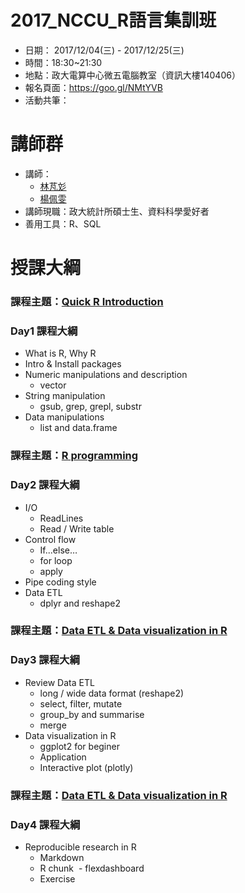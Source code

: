 # 2017_NCCU_R語言集訓班

- 日期： 2017/12/04(三) - 2017/12/25(三)
- 時間：18:30~21:30
- 地點：政大電算中心微五電腦教室（資訊大樓140406）
- 報名頁面：https://goo.gl/NMtYVB
- 活動共筆：

# 講師群

- 講師：
  - [林芃彣](https://www.linkedin.com/in/peng-wen-lin-309839153/)
  - [楊佩雯](https://www.linkedin.com/in/%E4%BD%A9%E9%9B%AF-%E6%A5%8A-950844b4/)
- 講師現職：政大統計所碩士生、資料科學愛好者
- 善用工具：R、SQL

# 授課大綱

### 課程主題：[Quick R Introduction]()

### Day1 課程大綱

- What is R, Why R
- Intro & Install packages
- Numeric manipulations and description
    + vector
- String manipulation
    + gsub, grep, grepl, substr
- Data manipulations
    + list and data.frame
    
### 課程主題：[R programming](https://pongponglin.github.io/2017NCCU_R/RProgramming.html)

### Day2 課程大綱
- I/O
  - ReadLines
  - Read / Write table
- Control flow
  - If...else…
  - for loop
  - apply
- Pipe coding style
- Data ETL 
  - dplyr and reshape2
  
### 課程主題：[Data ETL & Data visualization in R]()

### Day3 課程大綱
- Review Data ETL
  - long / wide data format (reshape2)
  - select, filter, mutate
  - group_by and summarise
  - merge 
- Data visualization in R
  - ggplot2 for beginer
  - Application
  - Interactive plot (plotly)


### 課程主題：[Data ETL & Data visualization in R]()

### Day4 課程大綱
- Reproducible research in R
  - Markdown
  - R chunk
  - flexdashboard
  - Exercise
